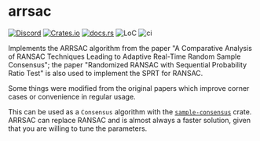 # arrsac

[![Discord][dci]][dcl] [![Crates.io][ci]][cl] [![docs.rs][di]][dl] ![LoC][lo] ![ci][bci]

[ci]: https://img.shields.io/crates/v/arrsac.svg
[cl]: https://crates.io/crates/arrsac/

[di]: https://docs.rs/arrsac/badge.svg
[dl]: https://docs.rs/arrsac/

[lo]: https://tokei.rs/b1/github/rust-cv/arrsac?category=code

[dci]: https://img.shields.io/discord/550706294311485440.svg?logo=discord&colorB=7289DA
[dcl]: https://discord.gg/d32jaam

[bci]: https://github.com/rust-cv/arrsac/workflows/ci/badge.svg

Implements the ARRSAC algorithm from the paper "A Comparative Analysis of RANSAC Techniques Leading to Adaptive Real-Time Random Sample Consensus";
the paper "Randomized RANSAC with Sequential Probability Ratio Test" is also used to implement the SPRT for RANSAC.

Some things were modified from the original papers which improve corner cases or convenience in regular usage.

This can be used as a `Consensus` algorithm with the [`sample-consensus`](https://crates.io/crates/sample-consensus) crate.
ARRSAC can replace RANSAC and is almost always a faster solution, given that you are willing to tune the parameters.
